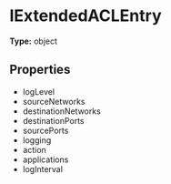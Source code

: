 # IExtendedACLEntry


**Type:** object

## Properties
* logLevel
* sourceNetworks
* destinationNetworks
* destinationPorts
* sourcePorts
* logging
* action
* applications
* logInterval

